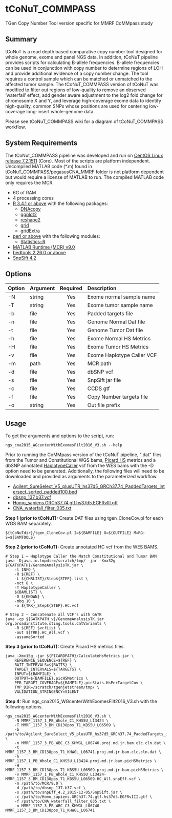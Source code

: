 # tCoNuT_COMMPASS
TGen Copy Number Tool version specific for MMRF CoMMpass study

## Summary
tCoNuT is a read depth based comparative copy number tool designed for whole genome, exome and panel NGS data. In addition, tCoNuT pipeline provides scripts for calculating B-allele frequencies.  B-allele frequencies can be used in conjunction with copy number to determine regions of LOH and provide additional evidence of a copy number change. The tool requires a control sample which can be matched or unmatched to the affected tumor sample. The tCoNuT_COMMPASS version of tCoNuT was modified to filter out regions of low-quality to remove an observed ‘waterfall’ effect, add gender aware adjustment to the log2 fold change for chromosome X and Y, and leverage high-coverage exome data to identify high-quality, common SNPs whose positions are used for centering low-coverage long-insert whole-genome data. 

Please see tCoNuT_COMMPASS wiki for a diagram of tCoNuT_COMMPASS workflow.

## System Requirements
The tCoNut_COMMPASS pipeline was developed and run on [CentOS Linux release 7.2.1511](http://vault.centos.org/7.2.1511/) (Core). Most of the scripts are platform independent. Uncompiled MATLAB code (*.m) found in tCoNuT_COMMPASS/pegasusCNA_MMRF
 folder is not platform dependent but would require a license of MATLAB to run. The compiled MATLAB code only requires the MCR.

* 6G of RAM
* 4 processing cores
* [R 3.4.1 or above](https://cran.r-project.org/) with the following packages:
	+ [DNAcopy](https://bioconductor.org/packages/release/bioc/html/DNAcopy.html)
	+ [ggplot2](https://cran.r-project.org/web/packages/ggplot2/index.html)
	+ [reshape2](https://cran.r-project.org/web/packages/reshape2/README.html)
	+ [grid](https://stat.ethz.ch/R-manual/R-devel/library/grid/html/grid-package.html)
	+ [gridExtra](https://cran.r-project.org/web/packages/gridExtra/index.html)
* [perl or above](https://www.perl.org/get.html) with the following modules:
	+ [Statistics::R](https://metacpan.org/pod/release/GMPASSOS/Statistics-R-0.02/lib/Statistics/R.pm)
* [MATLAB Runtime (MCR) v9.0](https://www.mathworks.com/products/compiler/matlab-runtime.html)
* [bedtools 2.26.0 or above](https://bedtools.readthedocs.io/en/latest/)
* [SnpSift 4.2](http://snpeff.sourceforge.net/SnpSift.html)

## Options

| Option  | Argument  | Required  | Description |
| ------- |:--------- |:---------:|:-------------- |
| -N | string |Yes|Exome normal sample name|
| -T | string |Yes|Exome tumor sample name|
| -b | file |Yes|Padded targets file|
| -n | file |Yes|Genome Normal Dat file|
| -t | file |Yes|Genome Tumor Dat file|
| -h | file |Yes|Exome Normal HS Metrics|
| -H | file |Yes|Exome Tumor HS Metrics|
| -v | file |Yes|Exome Haplotype Caller VCF|
| -m | path |Yes|MCR path|
| -d | file |Yes|dbSNP vcf|
| -s | file |Yes|SnpSift jar file|
| -c | file |Yes|CCDS gtf|
| -f | file |Yes|Copy Number targets file|
| -o | string |Yes|Out file prefix|

## Usage 
To get the arguments and options to the script, run:

`ngs_cna2015_WGcenterWithExomesFilt2016_V3.sh --help`

Prior to running the CoMMpass version of the tCoNuT pipeline, ".dat" files from the Tumor and Constitutional WGS bams, [Picard HS](https://broadinstitute.github.io/picard/) metrics and a dbSNP annotated [HaplotypeCaller](https://software.broadinstitute.org/gatk/documentation/tooldocs/3.8-0/org_broadinstitute_gatk_tools_walkers_haplotypecaller_HaplotypeCaller.php) vcf from the WES bams with the -D option need to be generated. Additionally, the following files will need to be downloaded and provided as arguments to the parameterized workflow.

* [Agilent_SureSelect_V5_plusUTR_hs37d5_GRCh37.74_PaddedTargets_intersect_sorted_padded100.bed](http://tools.tgen.org/Files/tCoNuT_BEDfiles/)
* [dbsnp_137.b37.vcf](http://tools.tgen.org/Files/tCoNuT_BEDfiles/)
* [Homo_sapiens.GRCh37.74.gtf.hs37d5.EGFRvIII.gtf](http://tools.tgen.org/Files/tCoNuT_BEDfiles/)
* [CNA_waterfall_filter_035.txt](http://tools.tgen.org/Files/tCoNuT_BEDfiles/)

<b>Step 1 (prior to tCoNuT):</b> Create DAT files using tgen_CloneCov.pl for each WGS BAM separately.

```
${tCoNuTdir}/tgen_CloneCov.pl I=${BAMFILE} O=${OUTFILE} M=RG: S=${SAMTOOLS}
```

<b>Step 2 (prior to tCoNuT):</b> Create annotated HC vcf from the WES BAMS.

```
# Step 1 – Haplotype Caller the Match Constitutional and Tumor BAM
java -Djava.io.tmpdir=/scratch/tmp/ -jar -Xmx32g ${GATKPATH}/GenomeAnalysisTK.jar \
	-l INFO \
	-R ${REF} \
	-L ${CHRLIST}/Step${STEP}.list \
	-nct 8 \
	-T HaplotypeCaller \
	${BAMLIST} \
	-D ${KNOWN} \
	-mbq 10 \
	-o ${TRK}_Step${STEP}.HC.vcf 

# Step 2 – Concatenate all VCF's with GATK	
java -cp ${GATKPATH_v}/GenomeAnalysisTK.jar org.broadinstitute.sting.tools.CatVariants \
	-R ${REF} $vcfList \
	-out ${TRK}.HC_All.vcf \
	-assumeSorted
```

<b>Step 3 (prior to tCoNuT):</b> Create Picard HS metrics files.

```
java -Xmx15g -jar ${PICARDPATH}/CalculateHsMetrics.jar \
    REFERENCE_SEQUENCE=${REF} \
    BAIT_INTERVALS=${BAITS} \
    TARGET_INTERVALS=${TARGETS} \
    INPUT=${BAMFILE} \
    OUTPUT=${BAMFILE}.picHSMetrics \
    PER_TARGET_COVERAGE=${BAMFILE}.picStats.HsPerTargetCov \
    TMP_DIR=/scratch/tgenjetstream/tmp/ \
    VALIDATION_STRINGENCY=SILENT
```


<b>Step 4:</b> Run ngs_cna2015_WGcenterWithExomesFilt2016_V3.sh with the following options.

```
ngs_cna2015_WGcenterWithExomesFilt2016_V3.sh \
    -N MMRF_1157_1_PB_Whole_C1_KHS5U_L13424 \
    -T MMRF_1157_3_BM_CD138pos_T1_KBS5U_L06509 \
    -b /path/to/Agilent_SureSelect_V5_plusUTR_hs37d5_GRCh37.74_PaddedTargets_intersect_sorted_padded100.bed \
    -n MMRF_1157_3_PB_WBC_C3_KHWGL_L06740.proj.md.jr.bam.clc.cln.dat \
    -t MMRF_1157_3_BM_CD138pos_T1_KHWGL_L06741.proj.md.jr.bam.clc.cln.dat \
    -h MMRF_1157_1_PB_Whole_C1_KHS5U_L13424.proj.md.jr.bam.picHSMetrics \
    -H MMRF_1157_3_BM_CD138pos_T1_KBS5U_L06509.proj.md.jr.bam.picHSMetrics \
    -v MMRF_1157_1_PB_Whole_C1_KHS5U_L13424-MMRF_1157_3_BM_CD138pos_T1_KBS5U_L06509.HC_All.snpEff.vcf \
    -m /path/to/MCR/9.0 \
    -d /path/to/dbsnp_137.b37.vcf \
    -s /path/to/snpEff_4.2_2015-12-05/SnpSift.jar \
    -c /path/to/Homo_sapiens.GRCh37.74.gtf.hs37d5.EGFRvIII.gtf \
    -f /path/to/CNA_waterfall_filter_035.txt \
    -o MMRF_1157_3_PB_WBC_C3_KHWGL_L06740-MMRF_1157_3_BM_CD138pos_T1_KHWGL_L06741

```

